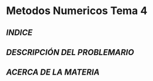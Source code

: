 # Metodos Numericos Tema 4


## _**INDICE**_

## _**DESCRIPCIÓN DEL PROBLEMARIO**_

## _**ACERCA DE LA MATERIA**_
